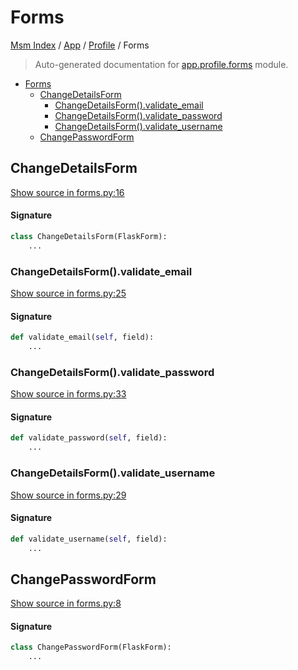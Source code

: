 # Forms

[Msm Index](../../README.md#msm-index) /
[App](../index.md#app) /
[Profile](./index.md#profile) /
Forms

> Auto-generated documentation for [app.profile.forms](https://github.com/HolgerGraef/MSM/blob/main/app/profile/forms.py) module.

- [Forms](#forms)
  - [ChangeDetailsForm](#changedetailsform)
    - [ChangeDetailsForm().validate_email](#changedetailsform()validate_email)
    - [ChangeDetailsForm().validate_password](#changedetailsform()validate_password)
    - [ChangeDetailsForm().validate_username](#changedetailsform()validate_username)
  - [ChangePasswordForm](#changepasswordform)

## ChangeDetailsForm

[Show source in forms.py:16](https://github.com/HolgerGraef/MSM/blob/main/app/profile/forms.py#L16)

#### Signature

```python
class ChangeDetailsForm(FlaskForm):
    ...
```

### ChangeDetailsForm().validate_email

[Show source in forms.py:25](https://github.com/HolgerGraef/MSM/blob/main/app/profile/forms.py#L25)

#### Signature

```python
def validate_email(self, field):
    ...
```

### ChangeDetailsForm().validate_password

[Show source in forms.py:33](https://github.com/HolgerGraef/MSM/blob/main/app/profile/forms.py#L33)

#### Signature

```python
def validate_password(self, field):
    ...
```

### ChangeDetailsForm().validate_username

[Show source in forms.py:29](https://github.com/HolgerGraef/MSM/blob/main/app/profile/forms.py#L29)

#### Signature

```python
def validate_username(self, field):
    ...
```



## ChangePasswordForm

[Show source in forms.py:8](https://github.com/HolgerGraef/MSM/blob/main/app/profile/forms.py#L8)

#### Signature

```python
class ChangePasswordForm(FlaskForm):
    ...
```



